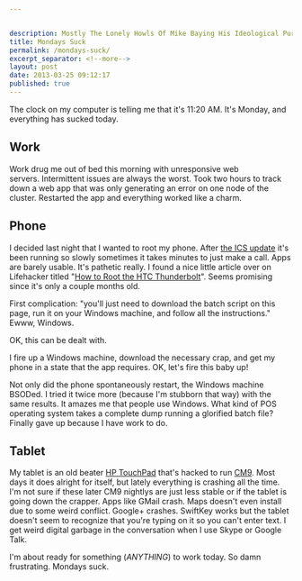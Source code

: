 ```yaml
---


description: Mostly The Lonely Howls Of Mike Baying His Ideological Purity At The Moon
title: Mondays Suck
permalink: /mondays-suck/
excerpt_separator: <!--more-->
layout: post
date: 2013-03-25 09:12:17
published: true
---
```



The clock on my computer is telling me that it's 11:20 AM. It's Monday, and everything has sucked today.

<!--more-->

## Work

Work drug me out of bed this morning with unresponsive web servers. Intermittent issues are always the worst. Took two hours to track down a web app that was only generating an error on one node of the cluster. Restarted the app and everything worked like a charm.

## Phone

I decided last night that I wanted to root my phone. After [the ICS update](http://linuxrants.com/2013/02/ice-cream-sandwich-for-the-htc-thunderbolt/ "Ice Cream Sandwich for the HTC Thunderbolt") it's been running so slowly sometimes it takes minutes to just make a call. Apps are barely usable. It's pathetic really. I found a nice little article over on Lifehacker titled "[How to Root the HTC Thunderbolt](http://lifehacker.com/5886887/how-to-root-the-htc-thunderbolt)". Seems promising since it's only a couple months old.

First complication: "you'll just need to download the batch script on this page, run it on your Windows machine, and follow all the instructions." Ewww, Windows.

OK, this can be dealt with.

I fire up a Windows machine, download the necessary crap, and get my phone in a state that the app requires. OK, let's fire this baby up!

Not only did the phone spontaneously restart, the Windows machine BSODed. I tried it twice more (because I'm stubborn that way) with the same results. It amazes me that people use Windows. What kind of POS operating system takes a complete dump running a glorified batch file? Finally gave up because I have work to do.

## Tablet

My tablet is an old beater [HP TouchPad](http://en.wikipedia.org/wiki/HP_TouchPad) that's hacked to run [CM9](http://www.cyanogenmod.org/). Most days it does alright for itself, but lately everything is crashing all the time. I'm not sure if these later CM9 nightlys are just less stable or if the tablet is going down the crapper. Apps like GMail crash. Maps doesn't even install due to some weird conflict. Google+ crashes. SwiftKey works but the tablet doesn't seem to recognize that you're typing on it so you can't enter text. I get weird digital garbage in the conversation when I use Skype or Google Talk.

I'm about ready for something (_ANYTHING_) to work today. So damn frustrating. Mondays suck.
